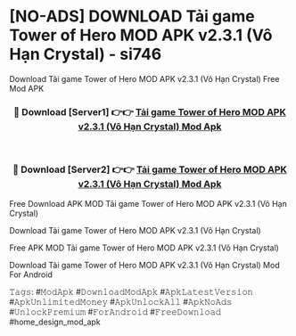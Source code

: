 # [NO-ADS] DOWNLOAD Tải game Tower of Hero MOD APK v2.3.1 (Vô Hạn Crystal) - si746
Download Tải game Tower of Hero MOD APK v2.3.1 (Vô Hạn Crystal) Free Mod APK

<div align="center">
<h3>🔴 Download [Server1] 👉👉 <a href="https://apk-comot.site?title=Tải_game_Tower_of_Hero_MOD_APK_v2.3.1_(Vô_Hạn_Crystal)">Tải game Tower of Hero MOD APK v2.3.1 (Vô Hạn Crystal) Mod Apk</a></h3><br>

<h3>🔴 Download [Server2] 👉👉 <a href="https://apk-comot.site?title=Tải_game_Tower_of_Hero_MOD_APK_v2.3.1_(Vô_Hạn_Crystal)">Tải game Tower of Hero MOD APK v2.3.1 (Vô Hạn Crystal) Mod Apk</a></h3>
</div>


Free Download APK MOD Tải game Tower of Hero MOD APK v2.3.1 (Vô Hạn Crystal)

Download Tải game Tower of Hero MOD APK v2.3.1 (Vô Hạn Crystal) 

Free APK MOD Tải game Tower of Hero MOD APK v2.3.1 (Vô Hạn Crystal) 

Download Tải game Tower of Hero MOD APK v2.3.1 (Vô Hạn Crystal) Mod For Android

𝚃𝚊𝚐𝚜: #𝙼𝚘𝚍𝙰𝚙𝚔 #𝙳𝚘𝚠𝚗𝚕𝚘𝚊𝚍𝙼𝚘𝚍𝙰𝚙𝚔 #𝙰𝚙𝚔𝙻𝚊𝚝𝚎𝚜𝚝𝚅𝚎𝚛𝚜𝚒𝚘𝚗 #𝙰𝚙𝚔𝚄𝚗𝚕𝚒𝚖𝚒𝚝𝚎𝚍𝙼𝚘𝚗𝚎𝚢 #𝙰𝚙𝚔𝚄𝚗𝚕𝚘𝚌𝚔𝙰𝚕𝚕 #𝙰𝚙𝚔𝙽𝚘𝙰𝚍𝚜 #𝚄𝚗𝚕𝚘𝚌𝚔𝙿𝚛𝚎𝚖𝚒𝚞𝚖 #𝙵𝚘𝚛𝙰𝚗𝚍𝚛𝚘𝚒𝚍 #𝙵𝚛𝚎𝚎𝙳𝚘𝚠𝚗𝚕𝚘𝚊𝚍 #home_design_mod_apk